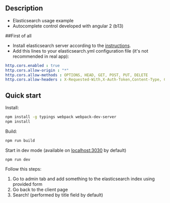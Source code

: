## Description

* Elasticsearch usage example
* Autocomplete control developed with angular 2 (b13)

##First of all
* Install elasticsearch server according to the [instructions](https://www.elastic.co/guide/en/elasticsearch/reference/current/_installation.html).
* Add this lines to your elasticsearch.yml configuration file (it's not recommended in real app):

```yml
http.cors.enabled : true 
http.cors.allow-origin : "*"
http.cors.allow-methods : OPTIONS, HEAD, GET, POST, PUT, DELETE
http.cors.allow-headers : X-Requested-With,X-Auth-Token,Content-Type, Content-Length
```

## Quick start
Install:
```bash
npm install -g typings webpack webpack-dev-server
npm install
```
Build:
```bash
npm run build
```
Start in dev mode (available on [localhost:3030](localhost:3030) by default)
```bush
npm run dev
```
Follow this steps: 
1. Go to admin tab and add something to the elasticsearch index using provided form
2. Go back to the client page
3. Search! (performed by title field by default)
